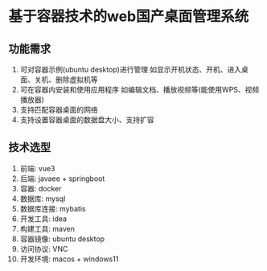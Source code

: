 # 基于容器技术的web国产桌面管理系统

## 功能需求

1. 可对容器示例(ubuntu desktop)进行管理 如显示开机状态、开机、进入桌面、关机、删除虚拟机等
2. 可在容器内安装和使用应用程序 如编辑文档、播放视频等(能使用WPS、视频播放器)
3. 支持匹配容器桌面的网络
4. 支持设置容器桌面的数据盘大小、支持扩容

## 技术选型

1. 前端: vue3
2. 后端: javaee + springboot
3. 容器: docker
4. 数据库: mysql
5. 数据库连接: mybatis
6. 开发工具: idea
7. 构建工具: maven
8. 容器镜像: ubuntu desktop
9. 访问协议: VNC
10. 开发环境: macos + windows11

